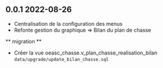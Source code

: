 
## 0.0.1 2022-08-26
 * Centralisation de la configuration des menus
 * Refonte gestion du graphique => Bilan du plan de chasse

** migration **
 * Créer la vue oeasc_chasse.v_plan_chasse_realisation_bilan `data/upgrade/update_bilan_chasse.sql`

